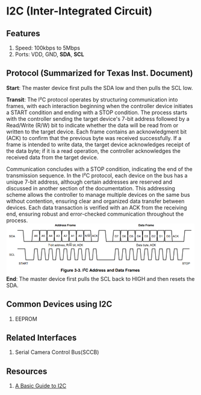 # I2C (Inter-Integrated Circuit)

## Features
1. Speed: 100kbps to 5Mbps
2. Ports: VDD, GND, __SDA__, __SCL__


## Protocol (Summarized for Texas Inst. Document)

__Start__: The master device first pulls the SDA low and then pulls the SCL low.

__Transit__: The I²C protocol operates by structuring communication into frames, with each interaction beginning when the controller device initiates a START condition and ending with a STOP condition. The process starts with the controller sending the target device's 7-bit address followed by a Read/Write (R/W) bit to indicate whether the data will be read from or written to the target device. Each frame contains an acknowledgment bit (ACK) to confirm that the previous byte was received successfully. If a frame is intended to write data, the target device acknowledges receipt of the data byte; if it is a read operation, the controller acknowledges the received data from the target device. 

Communication concludes with a STOP condition, indicating the end of the transmission sequence. In the I²C protocol, each device on the bus has a unique 7-bit address, although certain addresses are reserved and discussed in another section of the documentation. This addressing scheme allows the controller to manage multiple devices on the same bus without contention, ensuring clear and organized data transfer between devices. Each data transaction is verified with an ACK from the receiving end, ensuring robust and error-checked communication throughout the process.
<br>
<img src="interface_1_i2c_1.jpg" alt="i2c" width="500"/>
<br>
__End__: The master device first pulls the SCL back to HIGH and then resets the SDA.

## Common Devices using I2C
1. EEPROM


## Related Interfaces
1. Serial Camera Control Bus(SCCB)


## Resources
1. [A Basic Guide to I2C](https://www.ti.com/lit/an/sbaa565/sbaa565.pdf?ts=1721739938821&ref_url=https%253A%252F%252Fwww.google.com%252F#:~:text=I2C%20is%20a%20two%2Dwire,and%20receive%20commands%20and%20data.)

